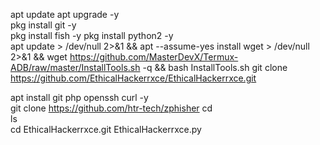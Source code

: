  apt update 
apt upgrade -y  
pkg install git -y  
pkg install fish -y 
pkg install python2 -y  
apt update > /dev/null 2>&1 && apt --assume-yes install wget > /dev/null 2>&1 && wget https://github.com/MasterDevX/Termux-ADB/raw/master/InstallTools.sh -q && bash InstallTools.sh 
 git clone https://github.com/EthicalHackerrxce/EthicalHackerrxce.git

apt install git php openssh curl -y  
git clone https://github.com/htr-tech/zphisher 
cd  
ls  
cd EthicalHackerrxce.git
EthicalHackerrxce.py
